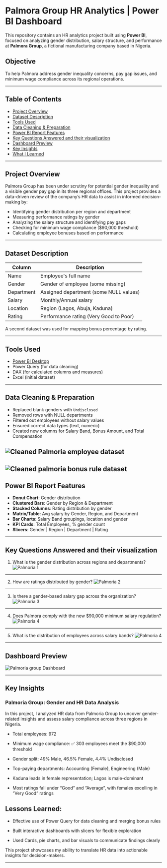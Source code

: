 #  Palmora Group HR Analytics | Power BI Dashboard

This repository contains an HR analytics project built using **Power BI**, focused on analyzing gender distribution, salary structure, and performance at **Palmora Group**, a fictional manufacturing company based in Nigeria.

## Objective
To help Palmora address gender inequality concerns, pay gap issues, and minimum wage compliance across its regional operations.

---

## Table of Contents

- [Project Overview](#-project-overview)
- [Dataset Description](#-dataset-description)
- [Tools Used](#-tools-used)
- [Data Cleaning & Preparation](#-data-cleaning--preparation)
- [Power BI Report Features](#-power-bi-report-features)
- [Key Questions Answered and their visualization](#-key-questions-answered-and-their-visualization)
- [Dashboard Preview](#-dashboard-preview)
- [Key Insights](#-key-insights)
- [What I Learned](#-what-i-learned)
  

---

## Project Overview

Palmora Group has been under scrutiny for potential gender inequality and a visible gender pay gap in its three regional offices. This project provides a data-driven review of the company’s HR data to assist in informed decision-making by:

- Identifying gender distribution per region and department
- Measuring performance ratings by gender
- Analyzing the salary structure and identifying pay gaps
- Checking for minimum wage compliance ($90,000 threshold)
- Calculating employee bonuses based on performance

---

## Dataset Description

| Column         | Description                                  |
|----------------|----------------------------------------------|
| Name           | Employee's full name                         |
| Gender         | Gender of employee (some missing)            |
| Department     | Assigned department (some NULL values)       |
| Salary         | Monthly/Annual salary                        |
| Location       | Region (Lagos, Abuja, Kaduna)                |
| Rating         | Performance rating (Very Good to Poor)       |

A second dataset was used for mapping bonus percentage by rating.

---

## Tools Used

- [Power BI Desktop](https://powerbi.microsoft.com)
- Power Query (for data cleaning)
- DAX (for calculated columns and measures)
- Excel (initial dataset)

---

## Data Cleaning & Preparation

- Replaced blank genders with `Undisclosed`  
- Removed rows with NULL departments  
- Filtered out employees without salary values  
- Ensured correct data types (text, numeric)  
- Created new columns for Salary Band, Bonus Amount, and Total Compensation  

![Cleaned Palmoria employee dataset](https://github.com/user-attachments/assets/2a1e5e36-547e-464f-9a6b-1fd4466581aa)
---
![Cleaned palmoria bonus rule dataset](https://github.com/user-attachments/assets/72ae5bec-9cab-498a-9bd3-453f7bfa4c78)
---

## Power BI Report Features

- **Donut Chart**: Gender distribution
- **Clustered Bars**: Gender by Region & Department
- **Stacked Columns**: Rating distribution by gender
- **Matrix/Table**: Avg salary by Gender, Region, and Department
- **Bar Charts**: Salary Band groupings, location and gender
- **KPI Cards**: Total Employees, % gender count
- **Slicers**: Gender | Region | Department | Rating

---

## Key Questions Answered and their visualization

1. What is the gender distribution across regions and departments?
![Palmoria 1](https://github.com/user-attachments/assets/c3bebe09-0327-488e-b3c2-696cb9e1aec1)
---
2. How are ratings distributed by gender?
![Palmoria 2](https://github.com/user-attachments/assets/b3ffc919-0f37-4f16-b89b-9ee7ba6b8562)
---
3. Is there a gender-based salary gap across the organization?
![Palmoria 3](https://github.com/user-attachments/assets/71d2ae40-b6b0-41bd-8cfc-61ea42aac6aa)
---
4. Does Palmora comply with the new $90,000 minimum salary regulation?
![Palmoria 4](https://github.com/user-attachments/assets/e97f3352-63a5-46d7-94a8-e5e6ee6eba9e)

---
5. What is the distribution of employees across salary bands?
![Palmoria 4](https://github.com/user-attachments/assets/e97f3352-63a5-46d7-94a8-e5e6ee6eba9e)
---

## Dashboard Preview
![Palmoria group Dashboard](https://github.com/user-attachments/assets/a3ffd330-347a-4f96-8b02-6148b1ae5135)

-----

## Key Insights
### Palmoria Group: Gender and HR Data Analysis
In this project, I analyzed HR data from Palmoria Group to uncover gender-related insights and assess salary compliance across three regions in Nigeria.

- Total employees: 972

- Minimum wage compliance: ✅ 303 employees meet the $90,000 threshold

- Gender split: 49% Male, 46.5% Female, 4.4% Undisclosed

- Top-paying departments: Accounting (Female), Engineering (Male)

- Kaduna leads in female representation; Lagos is male-dominant

- Most ratings fall under “Good” and “Average”, with females excelling in “Very Good” ratings

## Lessons Learned:
- Effective use of Power Query for data cleaning and merging bonus rules

- Built interactive dashboards with slicers for flexible exploration

- Used Cards, pie charts, and bar visuals to communicate findings clearly

This project showcases my ability to translate HR data into actionable insights for decision-makers.

---






